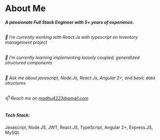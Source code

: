 # About Me
###### **A passionate Full Stack Engineer with 5+ years of experience.**

######  🔭 I’m currently working with React.Js with typescript on Inventory management project
######  🌱 I’m currently learning implementing loosely coupled, generalized structured components
######  💬 Ask me about javascript, Node.Js, React.Js, Angular 2+, and basic data structures
###### 📫 Reach me on madhu4223@gmail.com

##### Tech Stack:
Javascript, Node.JS, JWT, React.JS, TypeScript, Angular 2+, Express.JS, MySQL
